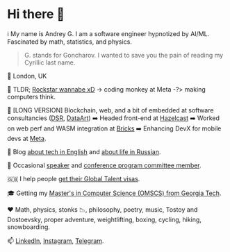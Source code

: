 # Hi there 👋

:information_source: My name is Andrey G. I am a software engineer hypnotized by AI/ML. Fascinated by math, statistics, and physics.

> G. stands for Goncharov. I wanted to save you the pain of reading my Cyrillic last name.

:pushpin: London, UK

:briefcase: TLDR; [Rockstar wannabe xD](https://www.youtube.com/watch?v=6idmqeYCgAo) -> coding monkey at Meta -?> making computers think.

:briefcase: [LONG VERSION] Blockchain, web, and a bit of embedded at software consultancies ([DSR](https://en.dsr-corporation.com/), [DataArt](https://www.dataart.com/)) :arrow_right: Headed front-end at [Hazelcast](https://hazelcast.com/) :arrow_right: Worked on web perf and WASM integration at [Bricks](https://www.thebricks.com/) :arrow_right: Enhancing DevX for mobile devs at [Meta](https://www.meta.com).

:memo: Blog [about tech in English](https://blog.goncharov.page/) and [about life in Russian](https://t.me/aigoncharov_vs_world). 

:microphone: Occasional [speaker](https://github.com/aigoncharov/talks) and [conference program committee member](https://docs.google.com/spreadsheets/d/1G1KiWarMH9J1rRToRJFnbTwyOcwOXU056g0INIkT4_w/edit?usp=sharing).

:uk: I help people [get their Global Talent visas](https://42.goncharov.page/l/uk-global-talent-visa-for-mortals).

:mortar_board: Getting my [Master's in Computer Science (OMSCS) from Georgia Tech](https://omscs.gatech.edu/). 

:heart: Math, physics, stonks :chart_with_downwards_trend:, philosophy, poetry, music, Tostoy and Dostoevsky, proper adventure, weightlifting, boxing, cycling, hiking, snowboarding.

:mailbox: [LinkedIn](https://www.linkedin.com/in/aigoncharov/), [Instagram](https://www.instagram.com/aigoncharov/), [Telegram](https://t.me/aigoncharov_vs_world).
